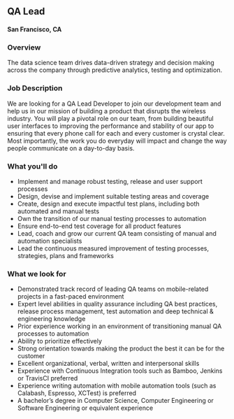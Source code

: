 ## QA Lead
#### San Francisco, CA

### Overview
The data science team drives data-driven strategy and decision making across the company through predictive analytics, testing and optimization.

### Job Description
We are looking for a QA Lead Developer to join our development team and help us in our mission of building a product that disrupts the wireless industry. You will play a pivotal role on our team, from building beautiful user interfaces to improving the performance and stability of our app to ensuring that every phone call for each and every customer is crystal clear. Most importantly, the work you do everyday will impact and change the way people communicate on a day-to-day basis.

### What you'll do
+ Implement and manage robust testing, release and user support processes
+ Design, devise and implement suitable testing areas and coverage
+ Create, design and execute impactful test plans, including both automated and manual tests
+ Own the transition of our manual testing processes to automation
+ Ensure end-to-end test coverage for all product features
+ Lead, coach and grow our current QA team consisting of manual and automation specialists
+ Lead the continuous measured improvement of testing processes, strategies, plans and frameworks

### What we look for
+ Demonstrated track record of leading QA teams on mobile-related projects in a fast-paced environment
+ Expert level abilities in quality assurance including QA best practices, release process management, test automation and deep technical & engineering knowledge
+ Prior experience working in an environment of transitioning manual QA processes to automation
+ Ability to prioritize effectively
+ Strong orientation towards making the product the best it can be for the customer
+ Excellent organizational, verbal, written and interpersonal skills
+ Experience with Continuous Integration tools such as Bamboo, Jenkins or TravisCI preferred
+ Experience writing automation with mobile automation tools (such as Calabash, Espresso, XCTest) is preferred
+ A bachelor’s degree in Computer Science, Computer Engineering or Software Engineering or equivalent experience
